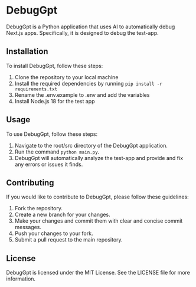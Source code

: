 # DebugGpt

DebugGpt is a Python application that uses AI to automatically debug Next.js apps. Specifically, it is designed to debug the test-app.

## Installation

To install DebugGpt, follow these steps:
1. Clone the repository to your local machine
2. Install the required dependencies by running `pip install -r requirements.txt`
3. Rename the .env.example to .env and add the variables
4. Install Node.js 18 for the test app

## Usage

To use DebugGpt, follow these steps:

1. Navigate to the root/src directory of the DebugGpt application.
2. Run the command `python main.py`.
4. DebugGpt will automatically analyze the test-app and provide and fix any errors or issues it finds.

## Contributing

If you would like to contribute to DebugGpt, please follow these guidelines:

1. Fork the repository.
2. Create a new branch for your changes.
3. Make your changes and commit them with clear and concise commit messages.
4. Push your changes to your fork.
5. Submit a pull request to the main repository.

## License

DebugGpt is licensed under the MIT License. See the LICENSE file for more information.